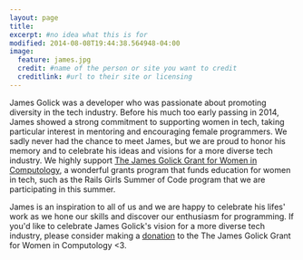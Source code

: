 ```yaml
---
layout: page
title: 
excerpt: #no idea what this is for
modified: 2014-08-08T19:44:38.564948-04:00
image:
  feature: james.jpg
  credit: #name of the person or site you want to credit
  creditlink: #url to their site or licensing
---
```


James Golick was a developer who was passionate about promoting diversity in the tech industry. Before his much too early passing in 2014, James showed a strong commitment to supporting women in tech, taking particular interest in mentoring and encouraging female programmers. We sadly never had the chance to meet James, but we are proud to honor his memory and to celebrate his ideas and visions for a more diverse tech industry. We highly support [The James Golick Grant for Women in Computology](https://jamesgolick.bitmakerlabs.com/), a wonderful grants program that funds education for women in tech, such as the Rails Girls Summer of Code program that we are participating in this summer.

James is an inspiration to all of us and we are happy to celebrate his lifes' work as we hone our skills and discover our enthusiasm for programming. If you'd like to celebrate James Golick's vision for a more diverse tech industry, please consider making a [donation](https://jamesgolick.bitmakerlabs.com/) to the The James Golick Grant for Women in Computology  <3.